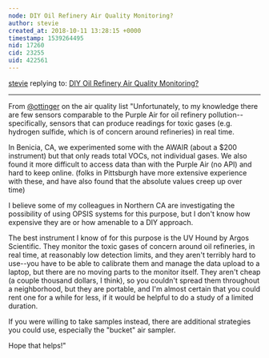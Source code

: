 ```yaml
---
node: DIY Oil Refinery Air Quality Monitoring?
author: stevie
created_at: 2018-10-11 13:28:15 +0000
timestamp: 1539264495
nid: 17260
cid: 23255
uid: 422561
---
```




[stevie](../profile/stevie) replying to: [DIY Oil Refinery Air Quality Monitoring?](../notes/scotttees/10-09-2018/diy-oil-refinery-air-quality-monitoring)

----
From [@ottinger](/profile/ottinger) on the air quality list "Unfortunately, to my knowledge there are few sensors comparable to the Purple Air for oil refinery pollution--specifically, sensors that can produce readings for toxic gases (e.g. hydrogen sulfide, which is of concern around refineries) in real time.  

In Benicia, CA, we experimented some with the AWAIR (about a $200 instrument) but that only reads total VOCs, not individual gases.  We also found it more difficult to access data than with the Purple Air (no API) and hard to keep online. (folks in Pittsburgh have more extensive experience with these, and have also found that the absolute values creep up over time)

I believe some of my colleagues in Northern CA are investigating the possibility of using OPSIS systems for this purpose, but I don't know how expensive they are or how amenable to a DIY approach. 

The best instrument I know of for this purpose is the UV Hound by Argos Scientific.  They monitor the toxic gases of concern around oil refineries, in real time, at reasonably low detection limits, and they aren't terribly hard to use--you have to be able to calibrate them and manage the data upload to a laptop, but there are no moving parts to the monitor itself.  They aren't cheap (a couple thousand dollars, I think), so you couldn't spread them throughout a neighborhood, but they are portable, and I'm almost certain that you could rent one for a while for less, if it would be helpful to do a study of a limited duration. 

If you were willing to take samples instead, there are additional strategies you could use, especially the "bucket" air sampler.

Hope that helps!"